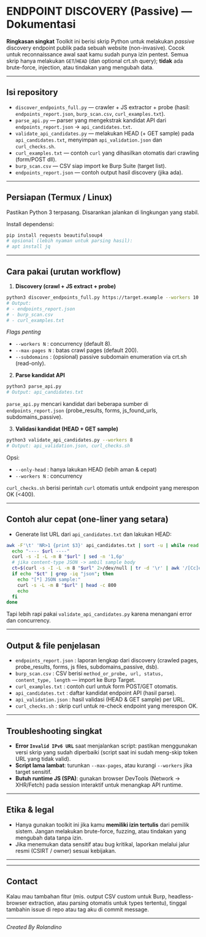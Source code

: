 # ENDPOINT DISCOVERY (Passive) — Dokumentasi

**Ringkasan singkat**
Toolkit ini berisi skrip Python untuk melakukan *passive* discovery endpoint publik pada sebuah website (non-invasive). Cocok untuk reconnaissance awal saat kamu sudah punya izin pentest. Semua skrip hanya melakukan `GET`/`HEAD` (dan optional crt.sh query); **tidak** ada brute-force, injection, atau tindakan yang mengubah data.

---

## Isi repository

* `discover_endpoints_full.py` — crawler + JS extractor + probe (hasil: `endpoints_report.json`, `burp_scan.csv`, `curl_examples.txt`).
* `parse_api.py` — parser yang mengekstrak kandidat API dari `endpoints_report.json` → `api_candidates.txt`.
* `validate_api_candidates.py` — melakukan HEAD (+ GET sample) pada `api_candidates.txt`, menyimpan `api_validation.json` dan `curl_checks.sh`.
* `curl_examples.txt` — contoh `curl` yang dihasilkan otomatis dari crawling (form/POST dll).
* `burp_scan.csv` — CSV siap import ke Burp Suite (target list).
* `endpoints_report.json` — contoh output hasil discovery (jika ada).

---

## Persiapan (Termux / Linux)

Pastikan Python 3 terpasang. Disarankan jalankan di lingkungan yang stabil.

Install dependensi:

```bash
pip install requests beautifulsoup4
# opsional (lebih nyaman untuk parsing hasil):
# apt install jq
```

---

## Cara pakai (urutan workflow)

1. **Discovery (crawl + JS extract + probe)**

```bash
python3 discover_endpoints_full.py https://target.example --workers 10 --max-pages 150 --timeout 8
# Output:
# - endpoints_report.json
# - burp_scan.csv
# - curl_examples.txt
```

*Flags penting*

* `--workers N` : concurrency (default 8).
* `--max-pages N` : batas crawl pages (default 200).
* `--subdomains` : (opsional) passive subdomain enumeration via crt.sh (read-only).

2. **Parse kandidat API**

```bash
python3 parse_api.py
# Output: api_candidates.txt
```

`parse_api.py` mencari kandidat dari beberapa sumber di `endpoints_report.json` (probe_results, forms, js_found_urls, subdomains_passive).

3. **Validasi kandidat (HEAD + GET sample)**

```bash
python3 validate_api_candidates.py --workers 8
# Output: api_validation.json, curl_checks.sh
```

Opsi:

* `--only-head` : hanya lakukan HEAD (lebih aman & cepat)
* `--workers N` : concurrency

`curl_checks.sh` berisi perintah `curl` otomatis untuk endpoint yang merespon OK (<400).

---

## Contoh alur cepat (one-liner yang setara)

* Generate list URL dari `api_candidates.txt` dan lakukan HEAD:

```bash
awk -F'\t' 'NR>1 {print $3}' api_candidates.txt | sort -u | while read url; do
  echo "---- $url ----"
  curl -s -I -L -m 8 "$url" | sed -n '1,6p'
  # jika content-type JSON -> ambil sample body
  ct=$(curl -s -I -L -m 8 "$url" 2>/dev/null | tr -d '\r' | awk '/[Cc]ontent-[Tt]ype/ {print $2}')
  if echo "$ct" | grep -iq "json"; then
    echo "[*] JSON sample:"
    curl -s -L -m 8 "$url" | head -c 800
    echo
  fi
done
```

Tapi lebih rapi pakai `validate_api_candidates.py` karena menangani error dan concurrency.

---

## Output & file penjelasan

* `endpoints_report.json` : laporan lengkap dari discovery (crawled pages, probe_results, forms, js files, subdomains_passive, dsb).
* `burp_scan.csv` : CSV berisi `method_or_probe, url, status, content_type, length` — import ke Burp Target.
* `curl_examples.txt` : contoh curl untuk form POST/GET otomatis.
* `api_candidates.txt` : daftar kandidat endpoint API (hasil parse).
* `api_validation.json` : hasil validasi (HEAD & GET sample) per URL.
* `curl_checks.sh` : skrip curl untuk re-check endpoint yang merespon OK.

---

## Troubleshooting singkat

* **Error `Invalid IPv6 URL`** saat menjalankan script: pastikan menggunakan versi skrip yang sudah diperbaiki (script saat ini sudah meng-skip token URL yang tidak valid).
* **Script lama lambat**: turunkan `--max-pages`, atau kurangi `--workers` jika target sensitif.
* **Butuh runtime JS (SPA)**: gunakan browser DevTools (Network → XHR/Fetch) pada session interaktif untuk menangkap API runtime.

---

## Etika & legal

* Hanya gunakan toolkit ini jika kamu **memiliki izin tertulis** dari pemilik sistem. Jangan melakukan brute-force, fuzzing, atau tindakan yang mengubah data tanpa izin.
* Jika menemukan data sensitif atau bug kritikal, laporkan melalui jalur resmi (CSIRT / owner) sesuai kebijakan.

---

---

## Contact

Kalau mau tambahan fitur (mis. output CSV custom untuk Burp, headless-browser extraction, atau parsing otomatis untuk types tertentu), tinggal tambahin issue di repo atau tag aku di commit message.

---

*Created By Rolandino* 
